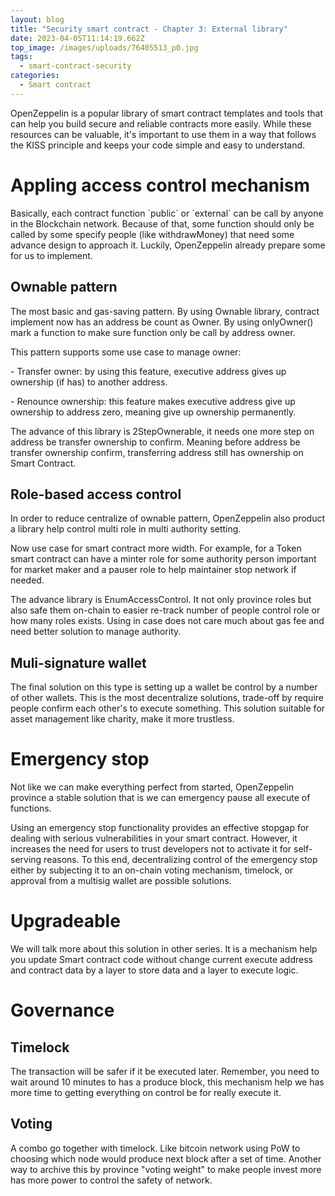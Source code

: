 ```yaml
---
layout: blog
title: "Security smart contract - Chapter 3: External library"
date: 2023-04-05T11:14:19.662Z
top_image: /images/uploads/76405513_p0.jpg
tags:
  - smart-contract-security
categories:
  - Smart contract
---
```

OpenZeppelin is a popular library of smart contract templates and tools that can help you build secure and reliable contracts more easily. While these resources can be valuable, it's important to use them in a way that follows the KISS principle and keeps your code simple and easy to understand.

<!-- more -->

# Appling access control mechanism

Basically, each contract function \`public\` or \`external\` can be call by anyone in the Blockchain network. Because of that, some function should only be called by some specify people (like withdrawMoney) that need some advance design to approach it. Luckily, OpenZeppelin already prepare some for us to implement.

## Ownable pattern

The most basic and gas-saving pattern. By using Ownable library, contract implement now has an address be count as Owner. By using onlyOwner() mark a function to make sure function only be call by address owner.

This pattern supports some use case to manage owner:

\-﻿ Transfer owner: by using this feature, executive address gives up ownership (if has) to another address.

\-﻿ Renounce ownership: this feature makes executive address give up ownership to address zero, meaning give up ownership permanently.

The advance of this library is 2StepOwnerable, it needs one more step on address be transfer ownership to confirm. Meaning before address be transfer ownership confirm, transferring address still has ownership on Smart Contract.

## Role-based access control

In order to reduce centralize of ownable pattern, OpenZeppelin also product a library help control multi role in multi authority setting.

Now use case for smart contract more width. For example, for a Token smart contract can have a minter role for some authority person important for market maker and a pauser role to help maintainer stop network if needed.

The advance library is EnumAccessControl. It not only province roles but also safe them on-chain to easier re-track number of people control role or how many roles exists. Using in case does not care much about gas fee and need better solution to manage authority.

## Muli-signature wallet

The final solution on this type is setting up a wallet be control by a number of other wallets. This is the most decentralize solutions, trade-off by require people confirm each other's to execute something. This solution suitable for asset management like charity, make it more trustless.

# Emergency stop

Not like we can make everything perfect from started, OpenZeppelin province a stable solution that is we can emergency pause all execute of functions.

Using an emergency stop functionality provides an effective stopgap for dealing with serious vulnerabilities in your smart contract. However, it increases the need for users to trust developers not to activate it for self-serving reasons. To this end, decentralizing control of the emergency stop either by subjecting it to an on-chain voting mechanism, timelock, or approval from a multisig wallet are possible solutions.

# Upgradeable

We will talk more about this solution in other series. It is a mechanism help you update Smart contract code without change current execute address and contract data by a layer to store data and a layer to execute logic.

# Governance

## Timelock

The transaction will be safer if it be executed later. Remember, you need to wait around 10 minutes to has a produce block, this mechanism help we has more time to getting everything on control be for really execute it.

## Voting

A combo go together with timelock. Like bitcoin network using PoW to choosing which node would produce next block after a set of time. Another way to archive this by province "voting weight" to make people invest more has more power to control the safety of network.

